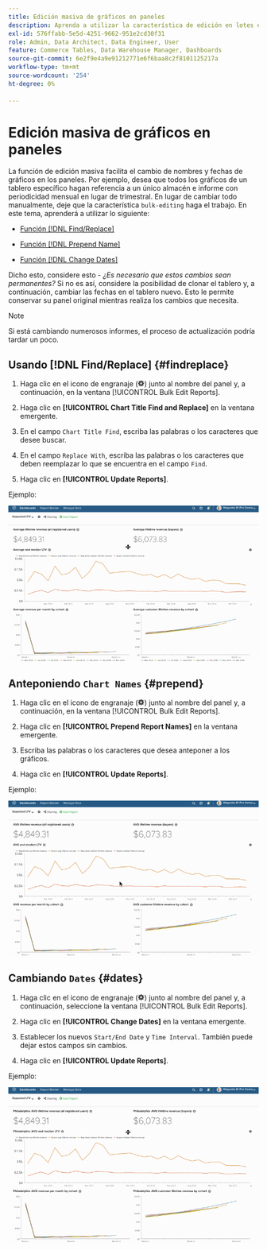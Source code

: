 ```yaml
---
title: Edición masiva de gráficos en paneles
description: Aprenda a utilizar la característica de edición en lotes en  [!DNL Commerce Intelligence].
exl-id: 576ffabb-5e5d-4251-9662-951e2cd30f31
role: Admin, Data Architect, Data Engineer, User
feature: Commerce Tables, Data Warehouse Manager, Dashboards
source-git-commit: 6e2f9e4a9e91212771e6f6baa8c2f8101125217a
workflow-type: tm+mt
source-wordcount: '254'
ht-degree: 0%

---
```


# Edición masiva de gráficos en paneles

La función de edición masiva facilita el cambio de nombres y fechas de gráficos en los paneles. Por ejemplo, desea que todos los gráficos de un tablero específico hagan referencia a un único almacén e informe con periodicidad mensual en lugar de trimestral. En lugar de cambiar todo manualmente, deje que la característica `bulk-editing` haga el trabajo. En este tema, aprenderá a utilizar lo siguiente:

* [Función  [!DNL Find/Replace] ](#findreplace)

* [Función  [!DNL Prepend Name] ](#prepend)

* [Función  [!DNL Change Dates] ](#dates)

Dicho esto, considere esto - *¿Es necesario que estos cambios sean permanentes?* Si no es así, considere la posibilidad de clonar el tablero y, a continuación, cambiar las fechas en el tablero nuevo. Esto le permite conservar su panel original mientras realiza los cambios que necesita.

>[!NOTE]
>
>Si está cambiando numerosos informes, el proceso de actualización podría tardar un poco.

## Usando [!DNL Find/Replace] {#findreplace}

1. Haga clic en el icono de engranaje (![](../../assets/gear-icon.png)) junto al nombre del panel y, a continuación, en la ventana [!UICONTROL Bulk Edit Reports].

1. Haga clic en **[!UICONTROL Chart Title Find and Replace]** en la ventana emergente.

1. En el campo `Chart Title Find`, escriba las palabras o los caracteres que desee buscar.

1. En el campo `Replace With`, escriba las palabras o los caracteres que deben reemplazar lo que se encuentra en el campo `Find`.

1. Haga clic en **[!UICONTROL Update Reports]**.

Ejemplo:

![edición en lotes](../../assets/bulk_edit.gif)

## Anteponiendo `Chart Names` {#prepend}

1. Haga clic en el icono de engranaje (![](../../assets/gear-icon.png)) junto al nombre del panel y, a continuación, en la ventana [!UICONTROL Bulk Edit Reports].

1. Haga clic en **[!UICONTROL Prepend Report Names]** en la ventana emergente.

1. Escriba las palabras o los caracteres que desea anteponer a los gráficos.

1. Haga clic en **[!UICONTROL Update Reports]**.

Ejemplo:

![anteponer](../../assets/prepend.gif)

## Cambiando `Dates` {#dates}

1. Haga clic en el icono de engranaje (![](../../assets/gear-icon.png)) junto al nombre del panel y, a continuación, seleccione la ventana [!UICONTROL Bulk Edit Reports].

1. Haga clic en **[!UICONTROL Change Dates]** en la ventana emergente.

1. Establecer los nuevos `Start/End Date` y `Time Interval`. También puede dejar estos campos sin cambios.

1. Haga clic en **[!UICONTROL Update Reports]**.

Ejemplo:

![cambiando fechas](../../assets/dates.gif)

